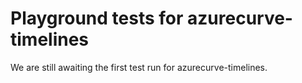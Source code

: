 # Playground tests for azurecurve-timelines
We are still awaiting the first test run for azurecurve-timelines.
